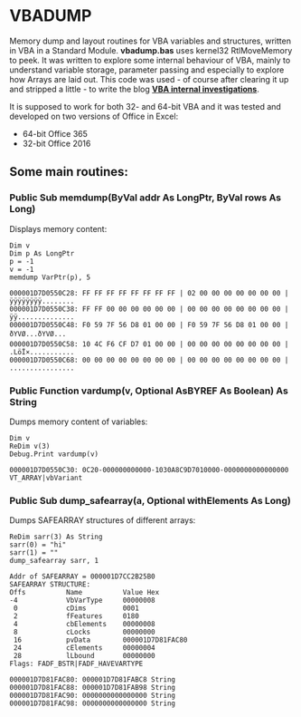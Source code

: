 # VBADUMP

Memory dump and layout routines for VBA variables and structures, written in VBA in a Standard Module. **vbadump.bas** uses kernel32 RtlMoveMemory to peek. It was written to explore some internal behaviour of VBA, mainly to understand variable storage, parameter passing and especially to explore how Arrays are laid out. This code was used - of course after clearing it up and stripped a little - to write the blog [__VBA internal investigations__](https://vba-internal-investigations.blogspot.com/). 

It is supposed to work for both 32- and 64-bit VBA and it was tested and developed on two versions of Office in Excel: 

- 64-bit Office 365 
- 32-bit Office 2016

## Some main routines: 

### Public Sub memdump(ByVal addr As LongPtr, ByVal rows As Long)

Displays memory content: 

    Dim v
    Dim p As LongPtr
    p = -1
    v = -1
    memdump VarPtr(p), 5
	
	000001D7D0550C28: FF FF FF FF FF FF FF FF | 02 00 00 00 00 00 00 00 | ÿÿÿÿÿÿÿÿ........
	000001D7D0550C38: FF FF 00 00 00 00 00 00 | 00 00 00 00 00 00 00 00 | ÿÿ..............
	000001D7D0550C48: F0 59 7F 56 D8 01 00 00 | F0 59 7F 56 D8 01 00 00 | ðYVØ...ðYVØ...
	000001D7D0550C58: 10 4C F6 CF D7 01 00 00 | 00 00 00 00 00 00 00 00 | .LöÏ×...........
	000001D7D0550C68: 00 00 00 00 00 00 00 00 | 00 00 00 00 00 00 00 00 | ................



### Public Function vardump(v, Optional AsBYREF As Boolean) As String

Dumps memory content of variables:

    Dim v
    ReDim v(3)
    Debug.Print vardump(v)
    
    000001D7D0550C30: 0C20-000000000000-1030A8C9D7010000-0000000000000000 VT_ARRAY|vbVariant

### Public Sub dump_safearray(a, Optional withElements As Long)

Dumps SAFEARRAY structures of different arrays: 

    ReDim sarr(3) As String
    sarr(0) = "hi"
    sarr(1) = ""
    dump_safearray sarr, 1

    Addr of SAFEARRAY = 000001D7CC2B25B0
    SAFEARRAY STRUCTURE:
    Offs          Name          Value Hex
    -4            VbVarType     00000008
     0            cDims         0001
     2            fFeatures     0180
     4            cbElements    00000008
     8            cLocks        00000000
     16           pvData        000001D7D81FAC80
     24           cElements     00000004
     28           lLbound       00000000
    Flags: FADF_BSTR|FADF_HAVEVARTYPE
    
    000001D7D81FAC80: 000001D7D81FABC8 String
    000001D7D81FAC88: 000001D7D81FAB98 String
    000001D7D81FAC90: 0000000000000000 String
    000001D7D81FAC98: 0000000000000000 String







